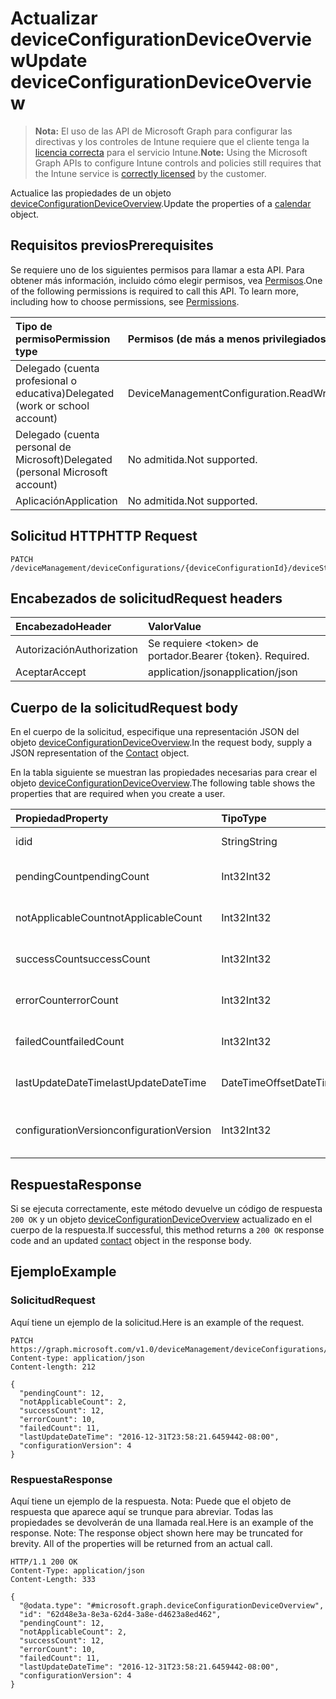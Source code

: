 # <a name="update-deviceconfigurationdeviceoverview"></a><span data-ttu-id="c6d0b-101">Actualizar deviceConfigurationDeviceOverview</span><span class="sxs-lookup"><span data-stu-id="c6d0b-101">Update deviceConfigurationDeviceOverview</span></span>

> <span data-ttu-id="c6d0b-102">**Nota:** El uso de las API de Microsoft Graph para configurar las directivas y los controles de Intune requiere que el cliente tenga la [licencia correcta](https://go.microsoft.com/fwlink/?linkid=839381) para el servicio Intune.</span><span class="sxs-lookup"><span data-stu-id="c6d0b-102">**Note:** Using the Microsoft Graph APIs to configure Intune controls and policies still requires that the Intune service is [correctly licensed](https://go.microsoft.com/fwlink/?linkid=839381) by the customer.</span></span>

<span data-ttu-id="c6d0b-103">Actualice las propiedades de un objeto [deviceConfigurationDeviceOverview](../resources/intune_deviceconfig_deviceconfigurationdeviceoverview.md).</span><span class="sxs-lookup"><span data-stu-id="c6d0b-103">Update the properties of a [calendar](../resources/intune_deviceconfig_deviceconfigurationdeviceoverview.md) object.</span></span>
## <a name="prerequisites"></a><span data-ttu-id="c6d0b-104">Requisitos previos</span><span class="sxs-lookup"><span data-stu-id="c6d0b-104">Prerequisites</span></span>
<span data-ttu-id="c6d0b-p101">Se requiere uno de los siguientes permisos para llamar a esta API. Para obtener más información, incluido cómo elegir permisos, vea [Permisos](../../../concepts/permissions_reference.md).</span><span class="sxs-lookup"><span data-stu-id="c6d0b-p101">One of the following permissions is required to call this API. To learn more, including how to choose permissions, see [Permissions](../../../concepts/permissions_reference.md).</span></span>

|<span data-ttu-id="c6d0b-107">Tipo de permiso</span><span class="sxs-lookup"><span data-stu-id="c6d0b-107">Permission type</span></span>|<span data-ttu-id="c6d0b-108">Permisos (de más a menos privilegiados)</span><span class="sxs-lookup"><span data-stu-id="c6d0b-108">Permissions (from least to most privileged)</span></span>|
|:---|:---|
|<span data-ttu-id="c6d0b-109">Delegado (cuenta profesional o educativa)</span><span class="sxs-lookup"><span data-stu-id="c6d0b-109">Delegated (work or school account)</span></span>|<span data-ttu-id="c6d0b-110">DeviceManagementConfiguration.ReadWrite.All</span><span class="sxs-lookup"><span data-stu-id="c6d0b-110">DeviceManagementConfiguration.ReadWrite.All</span></span>|
|<span data-ttu-id="c6d0b-111">Delegado (cuenta personal de Microsoft)</span><span class="sxs-lookup"><span data-stu-id="c6d0b-111">Delegated (personal Microsoft account)</span></span>|<span data-ttu-id="c6d0b-112">No admitida.</span><span class="sxs-lookup"><span data-stu-id="c6d0b-112">Not supported.</span></span>|
|<span data-ttu-id="c6d0b-113">Aplicación</span><span class="sxs-lookup"><span data-stu-id="c6d0b-113">Application</span></span>|<span data-ttu-id="c6d0b-114">No admitida.</span><span class="sxs-lookup"><span data-stu-id="c6d0b-114">Not supported.</span></span>|

## <a name="http-request"></a><span data-ttu-id="c6d0b-115">Solicitud HTTP</span><span class="sxs-lookup"><span data-stu-id="c6d0b-115">HTTP Request</span></span>
<!-- {
  "blockType": "ignored"
}
-->
``` http
PATCH /deviceManagement/deviceConfigurations/{deviceConfigurationId}/deviceStatusOverview
```

## <a name="request-headers"></a><span data-ttu-id="c6d0b-116">Encabezados de solicitud</span><span class="sxs-lookup"><span data-stu-id="c6d0b-116">Request headers</span></span>
|<span data-ttu-id="c6d0b-117">Encabezado</span><span class="sxs-lookup"><span data-stu-id="c6d0b-117">Header</span></span>|<span data-ttu-id="c6d0b-118">Valor</span><span class="sxs-lookup"><span data-stu-id="c6d0b-118">Value</span></span>|
|:---|:---|
|<span data-ttu-id="c6d0b-119">Autorización</span><span class="sxs-lookup"><span data-stu-id="c6d0b-119">Authorization</span></span>|<span data-ttu-id="c6d0b-120">Se requiere &lt;token&gt; de portador.</span><span class="sxs-lookup"><span data-stu-id="c6d0b-120">Bearer {token}. Required.</span></span>|
|<span data-ttu-id="c6d0b-121">Aceptar</span><span class="sxs-lookup"><span data-stu-id="c6d0b-121">Accept</span></span>|<span data-ttu-id="c6d0b-122">application/json</span><span class="sxs-lookup"><span data-stu-id="c6d0b-122">application/json</span></span>|

## <a name="request-body"></a><span data-ttu-id="c6d0b-123">Cuerpo de la solicitud</span><span class="sxs-lookup"><span data-stu-id="c6d0b-123">Request body</span></span>
<span data-ttu-id="c6d0b-124">En el cuerpo de la solicitud, especifique una representación JSON del objeto [deviceConfigurationDeviceOverview](../resources/intune_deviceconfig_deviceconfigurationdeviceoverview.md).</span><span class="sxs-lookup"><span data-stu-id="c6d0b-124">In the request body, supply a JSON representation of the [Contact](../resources/intune_deviceconfig_deviceconfigurationdeviceoverview.md) object.</span></span>

<span data-ttu-id="c6d0b-125">En la tabla siguiente se muestran las propiedades necesarias para crear el objeto [deviceConfigurationDeviceOverview](../resources/intune_deviceconfig_deviceconfigurationdeviceoverview.md).</span><span class="sxs-lookup"><span data-stu-id="c6d0b-125">The following table shows the properties that are required when you create a user.</span></span>

|<span data-ttu-id="c6d0b-126">Propiedad</span><span class="sxs-lookup"><span data-stu-id="c6d0b-126">Property</span></span>|<span data-ttu-id="c6d0b-127">Tipo</span><span class="sxs-lookup"><span data-stu-id="c6d0b-127">Type</span></span>|<span data-ttu-id="c6d0b-128">Descripción</span><span class="sxs-lookup"><span data-stu-id="c6d0b-128">Description</span></span>|
|:---|:---|:---|
|<span data-ttu-id="c6d0b-129">id</span><span class="sxs-lookup"><span data-stu-id="c6d0b-129">id</span></span>|<span data-ttu-id="c6d0b-130">String</span><span class="sxs-lookup"><span data-stu-id="c6d0b-130">String</span></span>|<span data-ttu-id="c6d0b-131">Clave de la entidad.</span><span class="sxs-lookup"><span data-stu-id="c6d0b-131">Key of the setting.</span></span>|
|<span data-ttu-id="c6d0b-132">pendingCount</span><span class="sxs-lookup"><span data-stu-id="c6d0b-132">pendingCount</span></span>|<span data-ttu-id="c6d0b-133">Int32</span><span class="sxs-lookup"><span data-stu-id="c6d0b-133">Int32</span></span>|<span data-ttu-id="c6d0b-134">Número de dispositivos pendientes</span><span class="sxs-lookup"><span data-stu-id="c6d0b-134">Number of pending devices</span></span>|
|<span data-ttu-id="c6d0b-135">notApplicableCount</span><span class="sxs-lookup"><span data-stu-id="c6d0b-135">notApplicableCount</span></span>|<span data-ttu-id="c6d0b-136">Int32</span><span class="sxs-lookup"><span data-stu-id="c6d0b-136">Int32</span></span>|<span data-ttu-id="c6d0b-137">Número de dispositivos no aplicables</span><span class="sxs-lookup"><span data-stu-id="c6d0b-137">Number of not applicable devices</span></span>|
|<span data-ttu-id="c6d0b-138">successCount</span><span class="sxs-lookup"><span data-stu-id="c6d0b-138">successCount</span></span>|<span data-ttu-id="c6d0b-139">Int32</span><span class="sxs-lookup"><span data-stu-id="c6d0b-139">Int32</span></span>|<span data-ttu-id="c6d0b-140">Número de dispositivos correctos</span><span class="sxs-lookup"><span data-stu-id="c6d0b-140">Number of succeeded devices</span></span>|
|<span data-ttu-id="c6d0b-141">errorCount</span><span class="sxs-lookup"><span data-stu-id="c6d0b-141">errorCount</span></span>|<span data-ttu-id="c6d0b-142">Int32</span><span class="sxs-lookup"><span data-stu-id="c6d0b-142">Int32</span></span>|<span data-ttu-id="c6d0b-143">Número de dispositivos con error</span><span class="sxs-lookup"><span data-stu-id="c6d0b-143">Number of error devices</span></span>|
|<span data-ttu-id="c6d0b-144">failedCount</span><span class="sxs-lookup"><span data-stu-id="c6d0b-144">failedCount</span></span>|<span data-ttu-id="c6d0b-145">Int32</span><span class="sxs-lookup"><span data-stu-id="c6d0b-145">Int32</span></span>|<span data-ttu-id="c6d0b-146">Número de dispositivos erróneos</span><span class="sxs-lookup"><span data-stu-id="c6d0b-146">Number of failed devices</span></span>|
|<span data-ttu-id="c6d0b-147">lastUpdateDateTime</span><span class="sxs-lookup"><span data-stu-id="c6d0b-147">lastUpdateDateTime</span></span>|<span data-ttu-id="c6d0b-148">DateTimeOffset</span><span class="sxs-lookup"><span data-stu-id="c6d0b-148">DateTimeOffset</span></span>|<span data-ttu-id="c6d0b-149">Última hora de actualización</span><span class="sxs-lookup"><span data-stu-id="c6d0b-149">Last update time</span></span>|
|<span data-ttu-id="c6d0b-150">configurationVersion</span><span class="sxs-lookup"><span data-stu-id="c6d0b-150">configurationVersion</span></span>|<span data-ttu-id="c6d0b-151">Int32</span><span class="sxs-lookup"><span data-stu-id="c6d0b-151">Int32</span></span>|<span data-ttu-id="c6d0b-152">Versión de la directiva para esa información general</span><span class="sxs-lookup"><span data-stu-id="c6d0b-152">Version of the policy for that overview</span></span>|



## <a name="response"></a><span data-ttu-id="c6d0b-153">Respuesta</span><span class="sxs-lookup"><span data-stu-id="c6d0b-153">Response</span></span>
<span data-ttu-id="c6d0b-154">Si se ejecuta correctamente, este método devuelve un código de respuesta `200 OK` y un objeto [deviceConfigurationDeviceOverview](../resources/intune_deviceconfig_deviceconfigurationdeviceoverview.md) actualizado en el cuerpo de la respuesta.</span><span class="sxs-lookup"><span data-stu-id="c6d0b-154">If successful, this method returns a `200 OK` response code and an updated [contact](../resources/intune_deviceconfig_deviceconfigurationdeviceoverview.md) object in the response body.</span></span>

## <a name="example"></a><span data-ttu-id="c6d0b-155">Ejemplo</span><span class="sxs-lookup"><span data-stu-id="c6d0b-155">Example</span></span>
### <a name="request"></a><span data-ttu-id="c6d0b-156">Solicitud</span><span class="sxs-lookup"><span data-stu-id="c6d0b-156">Request</span></span>
<span data-ttu-id="c6d0b-157">Aquí tiene un ejemplo de la solicitud.</span><span class="sxs-lookup"><span data-stu-id="c6d0b-157">Here is an example of the request.</span></span>
``` http
PATCH https://graph.microsoft.com/v1.0/deviceManagement/deviceConfigurations/{deviceConfigurationId}/deviceStatusOverview
Content-type: application/json
Content-length: 212

{
  "pendingCount": 12,
  "notApplicableCount": 2,
  "successCount": 12,
  "errorCount": 10,
  "failedCount": 11,
  "lastUpdateDateTime": "2016-12-31T23:58:21.6459442-08:00",
  "configurationVersion": 4
}
```

### <a name="response"></a><span data-ttu-id="c6d0b-158">Respuesta</span><span class="sxs-lookup"><span data-stu-id="c6d0b-158">Response</span></span>
<span data-ttu-id="c6d0b-p102">Aquí tiene un ejemplo de la respuesta. Nota: Puede que el objeto de respuesta que aparece aquí se trunque para abreviar. Todas las propiedades se devolverán de una llamada real.</span><span class="sxs-lookup"><span data-stu-id="c6d0b-p102">Here is an example of the response. Note: The response object shown here may be truncated for brevity. All of the properties will be returned from an actual call.</span></span>
``` http
HTTP/1.1 200 OK
Content-Type: application/json
Content-Length: 333

{
  "@odata.type": "#microsoft.graph.deviceConfigurationDeviceOverview",
  "id": "62d48e3a-8e3a-62d4-3a8e-d4623a8ed462",
  "pendingCount": 12,
  "notApplicableCount": 2,
  "successCount": 12,
  "errorCount": 10,
  "failedCount": 11,
  "lastUpdateDateTime": "2016-12-31T23:58:21.6459442-08:00",
  "configurationVersion": 4
}
```



